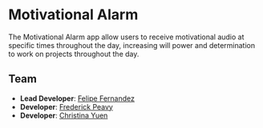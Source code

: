 # Motivational Alarm
The Motivational Alarm app allow users to receive motivational audio at specific times throughout the day, increasing will power and determination to work on projects throughout the day.
 
## Team

- __Lead Developer__: [Felipe Fernandez](https://github.com/HeyItsFelipe)
- __Developer__: [Frederick Peavy](https://github.com/epeavy)
- __Developer__: [Christina Yuen](https://github.com/ceyuen)
